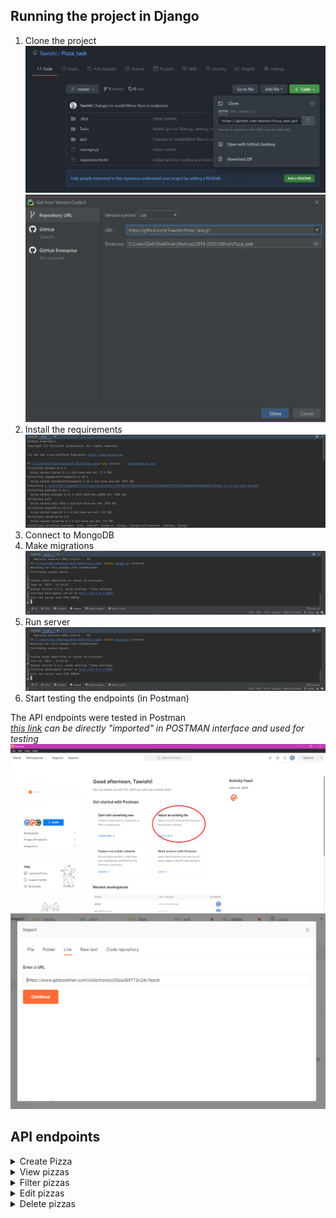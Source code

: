 ## Running the project in Django

1. Clone the project
   ![img.png](doc_images/clone.png)
   ![img_1.png](doc_images/clone2.png)
2. Install the requirements
   ![img_2.png](requirements.png)
3. Connect to MongoDB<br>
4. Make migrations
   ![img_3.png](doc_images/run.png)
5. Run server
   ![img_5.png](doc_images/run.png)
6. Start testing the endpoints (in Postman)

The API endpoints were tested in Postman
<br><i>[this link](https://www.getpostman.com/collections/c05ea3bf772c24c1eecb) can be directly "imported" in POSTMAN interface and used for testing</i>
![img.png](postmam.png)
![img.png](post.png)

## API endpoints

<details>
<summary>Create Pizza</summary>

#### Introduction :

API endpoint for creating a pizza.

#### Endpoint :

```POST``` <a href = "http://127.0.0.1:8000/create_pizza/">create_pizza/</a>

#### Request :

| Key   |  Datatype |Description   |
| ------------ | ------------ | ------------ |
| type | string | Required, Valid(R,S) |
| size | string | Required |
| toppings | string | Required |

#### Sample request body:

```json
type:S
size: small
toppings: onions tomatoes things
```

#### Errors :

* ```Serializer error```  : Check the input provided for corrections

#### Example responses :

![img_2.png](doc_images/img_2.png)
<center><i>Serializer error</i></center>

![img_1.png](doc_images/img_1.png)
<center><i>Pizza created</i></center>
</details>

<details>
<summary>View pizzas</summary>

#### Introduction :

API endpoint for viewing pizzas.

#### Endpoint :

```GET``` <a href = "http://127.0.0.1:8000/view_pizza/">view_pizza/</a>

#### Request :

No request body needed.

#### Example responses :

![img_3.png](doc_images/img_3.png)
<center><i>Pizzas viewed</i></center>
</details>

<details>
<summary>Filter pizzas</summary>

#### Introduction :

API endpoint for filtering pizzas.

#### Endpoint :

```POST``` <a href = "http://127.0.0.1:8000/filter_pizza/">filter_pizza/</a>

#### Request :

| Key   |  Datatype |Description   |
| ------------ | ------------ | ------------ |
| type | string | Required, Valid(R,S) |
| size | string | Required |

#### Sample request body:

```json
type:S
size: small
```

#### Errors :

* ```Serializer error```  : Check the input provided for corrections

#### Example responses :

![img_5.png](doc_images/img_5.png)
<center><i>Serializer error</i></center>

![img_4.png](doc_images/img_4.png)
<center><i>Pizzas filtered</i></center>
</details>

<details>
<summary>Edit pizzas</summary>

#### Introduction :

API endpoint for editing a pizza.

#### Endpoint :

```PUT``` <a href = "http://127.0.0.1:8000/edit_pizza/">edit_pizza/</a>

#### Request :

| Key   |  Datatype |Description   |
| ------------ | ------------ | ------------ |
| id | int | Required, Valid |
| size | string | Required, None allowed |
| toppings | string | Required, None allowed |

#### Sample request body:

```json
id:1
size: medium
type:
```

#### Errors :

* ```Key-value error```  : Check the input provided for corrections

#### Example responses :

![img_6.png](doc_images/img_6.png)
<center><i>Key-value error</i></center>

![img_7.png](doc_images/img_7.png)
<center><i>Pizza edited</i></center>
</details>

<details>
<summary>Delete pizzas</summary>

#### Introduction :

API endpoint for deleting a pizza.

#### Endpoint :

```DELETE``` <a href = "http://127.0.0.1:8000/delete_pizza/">delete_pizza/</a>

#### Request :

| Key   |  Datatype |Description   |
| ------------ | ------------ | ------------ |
| id | int | Required, Valid |

#### Sample request body:

```json
id : 1
```

#### Errors :

* ```Key-value error```  : Check the input provided for corrections

#### Example responses :

![img_9.png](doc_images/img_9.png)
<center><i>Key-value error</i></center>

![img_10.png](doc_images/img_10.png)
<center><i>Pizza deleted</i></center>
</details>